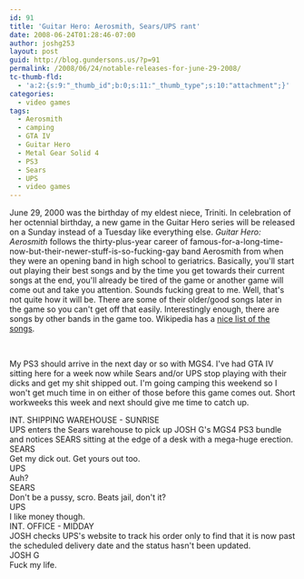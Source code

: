 ```yaml
---
id: 91
title: 'Guitar Hero: Aerosmith, Sears/UPS rant'
date: 2008-06-24T01:28:46-07:00
author: joshg253
layout: post
guid: http://blog.gundersons.us/?p=91
permalink: /2008/06/24/notable-releases-for-june-29-2008/
tc-thumb-fld:
  - 'a:2:{s:9:"_thumb_id";b:0;s:11:"_thumb_type";s:10:"attachment";}'
categories:
  - video games
tags:
  - Aerosmith
  - camping
  - GTA IV
  - Guitar Hero
  - Metal Gear Solid 4
  - PS3
  - Sears
  - UPS
  - video games
---
```

June 29, 2000 was the birthday of my eldest niece, Triniti. In celebration of her octennial birthday, a new game in the Guitar Hero series will be released on a Sunday instead of a Tuesday like everything else. <em>Guitar Hero: Aerosmith</em> follows the thirty-plus-year career of famous-for-a-long-time-now-but-their-newer-stuff-is-so-fucking-gay band Aerosmith from when they were an opening band in high school to geriatrics. Basically, you'll start out playing their best songs and by the time you get towards their current songs at the end, you'll already be tired of the game or another game will come out and take you attention. Sounds fucking great to me. Well, that's not quite how it will be. There are some of their older/good songs later in the game so you can't get off that easily. Interestingly enough, there are songs by other bands in the game too. Wikipedia has a <a href="https://en.wikipedia.org/wiki/Guitar_Hero:_Aerosmith#Soundtrack">nice list of the songs</a>.

&nbsp;

My PS3 should arrive in the next day or so with MGS4. I've had GTA IV sitting here for a week now while Sears and/or UPS stop playing with their dicks and get my shit shipped out. I'm going camping this weekend so I won't get much time in on either of those before this game comes out. Short workweeks this week and next should give me time to catch up.

<div class="screenbox">
<div class="sceneheader">INT. SHIPPING WAREHOUSE - SUNRISE</div>
<div class="action">UPS enters the Sears warehouse to pick up JOSH G's MGS4 PS3 bundle and notices SEARS sitting at the edge of a desk with a mega-huge erection.</div>
<div class="character">SEARS</div>
<div class="dialogue">Get my dick out. Get yours out too.</div>
<div class="character">UPS</div>
<div class="dialogue">Auh?</div>
<div class="character">SEARS</div>
<div class="dialogue">Don't be a pussy, scro. Beats jail, don't it?</div>
<div class="character">UPS</div>
<div class="dialogue">I like money though.</div>
<div class="sceneheader">INT. OFFICE - MIDDAY</div>
<div class="action">JOSH checks UPS's website to track his order only to find that it is now past the scheduled delivery date and the status hasn't been updated.</div>
<div class="character">JOSH G</div>
<div class="dialogue">Fuck my life.</div>
</div>